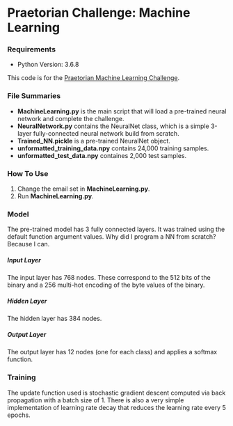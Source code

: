 # Praetorian Challenge: Machine Learning

### Requirements
* Python Version: 3.6.8

This code is for the [Praetorian Machine Learning Challenge](https://www.praetorian.com/challenges/machine-learning).

### File Summaries
* __MachineLearning.py__ is the main script that will load a pre-trained neural network and complete the challenge.
* __NeuralNetwork.py__ contains the NeuralNet class, which is a simple 3-layer fully-connected neural network build from scratch.
* __Trained_NN.pickle__ is a pre-trained NeuralNet object.
* __unformatted_training_data.npy__ contains 24,000 training samples.
* __unformatted_test_data.npy__ containes 2,000 test samples.

### How To Use
1. Change the email set in __MachineLearning.py__.
2. Run __MachineLearning.py__.

### Model
The pre-trained model has 3 fully connected layers. It was trained using the default function argument values. 
Why did I program a NN from scratch? Because I can.

##### Input Layer
The input layer has 768 nodes. These correspond to the 512 bits of the binary and a 256 multi-hot encoding of the byte values of the binary.

##### Hidden Layer
The hidden layer has 384 nodes.

##### Output Layer
The output layer has 12 nodes (one for each class) and applies a softmax function.

### Training
The update function used is stochastic gradient descent computed via back propagation with a batch size of 1. There is also a very simple implementation of learning rate decay that reduces the learning rate every 5 epochs.

